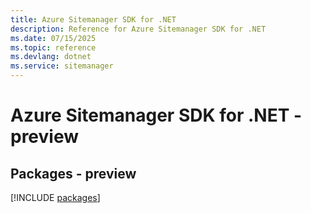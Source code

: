 ```yaml
---
title: Azure Sitemanager SDK for .NET
description: Reference for Azure Sitemanager SDK for .NET
ms.date: 07/15/2025
ms.topic: reference
ms.devlang: dotnet
ms.service: sitemanager
---
```

# Azure Sitemanager SDK for .NET - preview
## Packages - preview
[!INCLUDE [packages](sitemanager-index.md)]